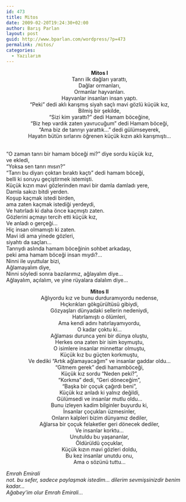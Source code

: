 ```yaml
---
id: 473
title: Mitos
date: 2009-02-20T19:24:30+02:00
author: Barış Parlan
layout: post
guid: http://www.bparlan.com/wordpress/?p=473
permalink: /mitos/
categories:
  - Yazılarım
---
```

<div class="ttr_start">
</div>

<p style="text-align: center;">
  <strong>Mitos I</strong><br /> Tanrı ilk dağları yarattı,<br /> Dağlar ormanları,<br /> Ormanlar hayvanları.<br /> Hayvanlar insanları insan yaptı.<br /> &#8220;Peki&#8221; dedi aklı karışmış siyah saçlı mavi gözlü küçük kız,<br /> Bilmiş bir şekilde,<br /> &#8220;Sizi kim yarattı?&#8221; dedi Hamam böceğine,<br /> &#8220;Biz hep vardık zaten yavrucuğum&#8221; dedi Hamam böceği,<br /> &#8220;Ama biz de tanrıyı yarattık&#8230;&#8221; dedi gülümseyerek,<br /> Hayatın bütün sırlarını öğrenen küçük kızın aklı karışmıştı&#8230;<!--more-->
  
  <br /> &#8220;O zaman tanrı bir hamam böceği mi?&#8221; diye sordu küçük kız,<br /> ve ekledi,<br /> &#8220;Yoksa sen tanrı mısın?&#8221;<br /> &#8220;Tanrı bu diyarı çoktan bıraktı kaçtı&#8221; dedi hamam böceği,<br /> belli ki soruyu geçiştirmek istemişti.<br /> Küçük kızın mavi gözlerinden mavi bir damla damladı yere,<br /> Damla sakızı bitdi yerden.<br /> Koşup kaçmak istedi birden,<br /> ama zaten kaçmak istediği yerdeydi,<br /> Ve hatırladı ki daha önce kaçmıştı zaten.<br /> Gözlerini açmayı tercih etti küçük kız,<br /> Ve anladı o gerçeği&#8230;<br /> Hiç insan olmamıştı ki zaten.<br /> Mavi idi ama yinede gözleri,<br /> siyahtı da saçları&#8230;<br /> Tanrıydı aslında hamam böceğinin sohbet arkadaşı,<br /> peki ama hamam böceği insan mıydı?&#8230;<br /> Ninni ile uyuttular bizi,<br /> Ağlamayalım diye,<br /> Ninni söyledi sonra bazılarımız, ağlayalım diye&#8230;<br /> Ağlayalım, açılalım, ve yine rüyalara dalalım diye&#8230;
</p>

<p style="text-align: center;">
  <strong>Mitos II</strong><br /> Ağlıyordu kız ve bunu durduramıyordu nedense,<br /> Hıçkırıkları gökgürültüsü gibiydi,<br /> Gözyaşları dünyadaki sellerin nedeniydi,<br /> Hatırlamıştı o ölümleri,<br /> Ama kendi adını hatırlayamıyordu,<br /> O kadar çoktu ki&#8230;<br /> Ağlaması durunca yeni bir dünya oluştu,<br /> Herkes ona zaten bir isim koymuştu,<br /> O isimlere insanlar minnettar olmuştu,<br /> Küçük kız bu güçten korkmuştu,<br /> Ve dediki &#8220;Artık ağlamayacağım&#8221; ve insanlar gaddar oldu&#8230;<br /> &#8220;Gitmem gerek&#8221; dedi hamamböceği,<br /> Küçük kız sordu &#8220;Neden peki?&#8221;,<br /> &#8220;Korkma&#8221; dedi, &#8220;Geri döneceğim&#8221;,<br /> &#8220;Başka bir çoçuk çağırdı beni&#8221;,<br /> Küçük kız anladı ki yalnız değildi,<br /> Gülümsedi ve insanlar mutlu oldu&#8230;<br /> Bunu izleyen kadim bilginler buyurdu ki,<br /> İnsanlar çoçukları üzmesinler,<br /> Onların kalpleri bizim dünyamız dediler,<br /> Ağlarsa bir çoçuk felaketler geri dönecek dediler,<br /> Ve insanlar korktu&#8230;<br /> Unutuldu bu yaşananlar,<br /> Öldürüldü çoçuklar,<br /> Küçük kızın mavi gözleri doldu,<br /> Bu kez insanlar unutdu onu,<br /> Ama o sözünü tuttu&#8230;
</p>

_Emrah Emirali_  
_not. bu sefer, sadece paylaşmak istedim&#8230; dilerim sevmişsinizdir benim kadar&#8230;_  
_Ağabey&#8217;im olur Emrah Emirali&#8230;_

<div class="ttr_end">
</div>